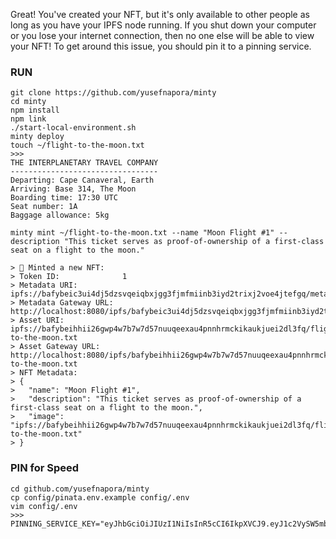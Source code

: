 Great! You've created your NFT, but it's only available to other people as long as you have your IPFS node running. 
If you shut down your computer or you lose your internet connection, then no one else will be able to view your NFT! 
To get around this issue, you should pin it to a pinning service.
### RUN
```
git clone https://github.com/yusefnapora/minty
cd minty
npm install
npm link
./start-local-environment.sh
minty deploy
touch ~/flight-to-the-moon.txt
>>>
THE INTERPLANETARY TRAVEL COMPANY
---------------------------------
Departing: Cape Canaveral, Earth
Arriving: Base 314, The Moon
Boarding time: 17:30 UTC
Seat number: 1A
Baggage allowance: 5kg 

minty mint ~/flight-to-the-moon.txt --name "Moon Flight #1" --description "This ticket serves as proof-of-ownership of a first-class seat on a flight to the moon."

> 🌿 Minted a new NFT:
> Token ID:              1
> Metadata URI:          ipfs://bafybeic3ui4dj5dzsvqeiqbxjgg3fjmfmiinb3iyd2trixj2voe4jtefgq/metadata.json
> Metadata Gateway URL:  http://localhost:8080/ipfs/bafybeic3ui4dj5dzsvqeiqbxjgg3fjmfmiinb3iyd2trixj2voe4jtefgq/metadata.json
> Asset URI:             ipfs://bafybeihhii26gwp4w7b7w7d57nuuqeexau4pnnhrmckikaukjuei2dl3fq/flight-to-the-moon.txt
> Asset Gateway URL:     http://localhost:8080/ipfs/bafybeihhii26gwp4w7b7w7d57nuuqeexau4pnnhrmckikaukjuei2dl3fq/flight-to-the-moon.txt
> NFT Metadata:
> {
>   "name": "Moon Flight #1",
>   "description": "This ticket serves as proof-of-ownership of a first-class seat on a flight to the moon.",
>   "image": "ipfs://bafybeihhii26gwp4w7b7w7d57nuuqeexau4pnnhrmckikaukjuei2dl3fq/flight-to-the-moon.txt"
> }
```
### PIN for Speed
```
cd github.com/yusefnapora/minty
cp config/pinata.env.example config/.env
vim config/.env
>>>
PINNING_SERVICE_KEY="eyJhbGciOiJIUzI1NiIsInR5cCI6IkpXVCJ9.eyJ1c2VySW5mb3JtYXRpb24iOnsia..."


```

